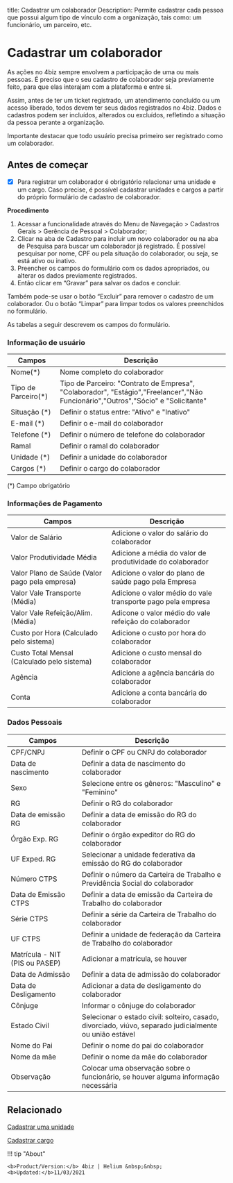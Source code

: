 title: Cadastrar um colaborador
Description: Permite cadastrar cada pessoa que possui algum tipo de vínculo com a organização, tais como: um funcionário, um parceiro, etc.

# Cadastrar um colaborador

As ações no 4biz sempre envolvem a participação de uma ou mais pessoas. É preciso que o seu cadastro de colaborador seja previamente feito, para que elas interajam com a plataforma e entre si.

Assim, antes de ter um ticket registrado, um atendimento concluído ou um acesso liberado, todos devem ter seus dados registrados no 4biz. Dados e cadastros podem ser incluídos, alterados ou excluídos, refletindo a situação da pessoa perante a organização.

Importante destacar que todo usuário precisa primeiro ser registrado como um colaborador.


## Antes de começar

- [X] Para registrar um colaborador é obrigatório relacionar uma unidade e um cargo. Caso precise, é possível cadastrar unidades e cargos a partir do próprio formulário de cadastro de colaborador. 

**Procedimento**

1.	Acessar a funcionalidade através do Menu de Navegação > Cadastros Gerais > Gerência de Pessoal > Colaborador;
2.	Clicar na aba de Cadastro para incluir um novo colaborador ou na aba de Pesquisa para buscar um colaborador já registrado. É possível pesquisar por nome, CPF ou pela situação do colaborador, ou seja, se está ativo ou inativo.
3.	Preencher os campos do formulário com os dados apropriados, ou alterar os dados previamente registrados.
4.	Então clicar em “Gravar” para salvar os dados e concluir.

Também pode-se usar o botão “Excluir” para remover o cadastro de um colaborador. Ou o botão “Limpar” para limpar todos os valores preenchidos no formulário.

As tabelas a seguir descrevem os campos do formulário.


### Informação de usuário

|Campos|Descrição|
|-|-|
|Nome(\*)|Nome completo do colaborador|
|Tipo de Parceiro(\*)|Tipo de Parceiro: "Contrato de Empresa", "Colaborador", "Estágio","Freelancer","Não Funcionário","Outros","Sócio" e "Solicitante"|
|Situação (\*)|Definir o status entre: "Ativo" e "Inativo"|
|E-mail (\*)|Definir o e-mail do colaborador|
|Telefone (\*)|Definir o número de telefone do colaborador|
|Ramal|Definir o ramal do colaborador|
|Unidade (\*)|Definir a unidade do colaborador|
|Cargos (\*)|Definir o cargo do colaborador|

(*) Campo obrigatório

### Informações de Pagamento

|Campos|Descrição|
|-|-|
|Valor de Salário|Adicione o valor do salário do colaborador|
|Valor Produtividade Média|Adicione a média do valor de produtividade do colaborador|
|Valor Plano de Saúde (Valor pago pela empresa)|Adicione o valor do plano de saúde pago pela Empresa|
|Valor Vale Transporte (Média)|Adicione o valor médio do vale transporte pago pela empresa|
|Valor Vale Refeição/Alim.(Média)|Adicone o valor médio do vale refeição do colaborador|
|Custo por Hora (Calculado pelo sistema)|Adicione o custo por hora do colaborador|
|Custo Total Mensal (Calculado pelo sistema)|Adicione o custo mensal do colaborador|
|Agência|Adicione a agência bancária do colaborador|
|Conta|Adicione a conta bancária do colaborador|

### Dados Pessoais

|Campos|Descrição|
|-|-|
|CPF/CNPJ|Definir o CPF ou CNPJ do colaborador|
|Data de nascimento|Definir a data de nascimento do colaborador|
|Sexo|Selecione entre os gêneros: "Masculino" e "Feminino"|
|RG|Definir o RG do colaborador|
|Data de emissão RG|Definir a data de emissão do RG do colaborador|
|Órgão Exp. RG|Definir o órgão expeditor do RG do colaborador|
|UF Exped. RG|Selecionar a unidade federativa da emissão do RG do colaborador|
|Número CTPS|Definir o número da Carteira de Trabalho e Previdência Social do colaborador|
|Data de Emissão CTPS|Definir a data de emissão da Carteira de Trabalho do colaborador|
|Série CTPS|Definir a série da Carteira de Trabalho do colaborador|
|UF CTPS|Definir a unidade de federação da Carteira de Trabalho do colaborador|
|Matrícula - NIT (PIS ou PASEP)|Adicionar a matrícula, se houver|
|Data de Admissão|Definir a data de admissão do colaborador|
|Data de Desligamento|Adicionar a data de desligamento do colaborador|
|Cônjuge|Informar o cônjuge do colaborador|
|Estado Civil|Selecionar o estado civil: solteiro, casado, divorciado, viúvo, separado judicialmente ou união estável|
|Nome do Pai|Definir o nome do pai do colaborador|
|Nome da mãe|Definir o nome da mãe do colaborador|
|Observação|Colocar uma observação sobre o funcionário, se houver alguma informação necessária|



Relacionado
-------

[Cadastrar uma unidade](/pt-br/4biz-helium/platform-administration/region-and-language/register-unit.html)

[Cadastrar cargo](/pt-br/4biz-helium/initial-settings/access-settings/user/position.html)

!!! tip "About"

    <b>Product/Version:</b> 4biz | Helium &nbsp;&nbsp;
    <b>Updated:</b>11/03/2021
